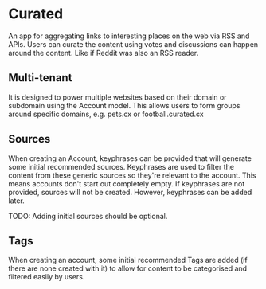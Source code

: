 # Curated

An app for aggregating links to interesting places on the web via RSS and APIs. Users can curate the content using votes and discussions can happen around the content. Like if Reddit was also an RSS reader.

## Multi-tenant
It is designed to power multiple websites based on their domain or subdomain using the Account model. This allows users to form groups around specific domains, e.g. pets.cx or football.curated.cx

## Sources
When creating an Account, keyphrases can be provided that will generate some initial recommended sources.
Keyphrases are used to filter the content from these generic sources so they're relevant to the account.
This means accounts don't start out completely empty.
If keyphrases are not provided, sources will not be created. However, keyphrases can be added later.

TODO: Adding initial sources should be optional.

## Tags
When creating an account, some initial recommended Tags are added (if there are none created with it) to allow for content to be categorised and filtered easily by users.
